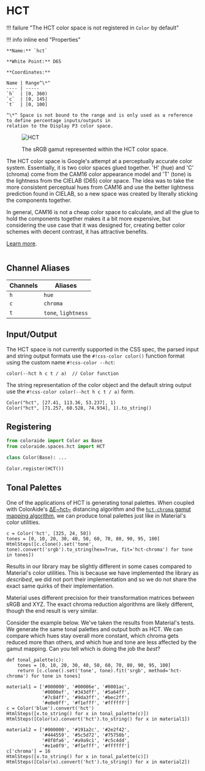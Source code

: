 # HCT

!!! failure "The HCT color space is not registered in `Color` by default"

<div class="info-container" markdown="1">
!!! info inline end "Properties"

    **Name:** `hct`

    **White Point:** D65

    **Coordinates:**

    Name | Range^\*^
    ---- | -----
    `h`  | [0, 360)
    `c`  | [0, 145]
    `t`  | [0, 100]

    ^\*^ Space is not bound to the range and is only used as a reference to define percentage inputs/outputs in
    relation to the Display P3 color space.

<figure markdown>

![HCT](../images/hct.png)

<figcaption markdown>
The sRGB gamut represented within the HCT color space.
</figcaption>
</figure>

The HCT color space is Google's attempt at a perceptually accurate color system. Essentially, it is two color spaces
glued together. 'H' (hue) and 'C' (chroma) come from the CAM16 color appearance model and 'T' (tone) is the lightness
from the CIELAB (D65) color space. The idea was to take the more consistent perceptual hues from CAM16 and use the
better lightness prediction found in CIELAB, so a new space was created by literally sticking the components together.

In general, CAM16 is not a cheap color space to calculate, and all the glue to hold the components together makes it a
bit more expensive, but considering the use case that it was designed for, creating better color schemes with decent
contrast, it has attractive benefits.

[Learn more](https://material.io/blog/science-of-color-design).
</div>

## Channel Aliases

Channels | Aliases
-------- | -------
`h`      | `hue`
`c`      | `chroma`
`t`      | `tone`, `lightness`

## Input/Output

The HCT space is not currently supported in the CSS spec, the parsed input and string output formats use
the `#!css-color color()` function format using the custom name `#!css-color --hct`:

```css-color
color(--hct h c t / a)  // Color function
```

The string representation of the color object and the default string output use the
`#!css-color color(--hct h c t / a)` form.

```playground
Color("hct", [27.41, 113.36, 53.237], 1)
Color("hct", [71.257, 60.528, 74.934], 1).to_string()
```

## Registering

```py
from coloraide import Color as Base
from coloraide.spaces.hct import HCT

class Color(Base): ...

Color.register(HCT())
```

<style>
.info-container {display: inline-block;}
</style>

## Tonal Palettes

One of the applications of HCT is generating tonal palettes. When coupled with ColorAide's [∆E~hct~](../distance.md#delta-e-hct)
distancing algorithm and the [`hct-chroma` gamut mapping algorithm](../gamut.md#hct-chroma), we can produce tonal
palettes just like in Material's color utilities.

```playground
c = Color('hct', [325, 24, 50])
tones = [0, 10, 20, 30, 40, 50, 60, 70, 80, 90, 95, 100]
HtmlSteps([c.clone().set('tone', tone).convert('srgb').to_string(hex=True, fit='hct-chroma') for tone in tones])
```

Results in our library may be slightly different in some cases compared to Material's color utilities. This is because
we have implemented the library as _described_, we did not port their implementation and so we do not share the exact
same quirks of their implementation.

Material uses different precision for their transformation matrices between sRGB and XYZ. The exact chroma reduction
algorithms are likely different, though the end result is very similar.

Consider the example below. We've taken the results from Material's tests. We generate the same tonal palettes and
output both as HCT. We can compare which hues stay overall more constant, which chroma gets reduced more than others,
and which hue and tone are less affected by the gamut mapping. Can you tell which is doing the job the _best_?

```playground
def tonal_palette(c):
    tones = [0, 10, 20, 30, 40, 50, 60, 70, 80, 90, 95, 100]
    return [c.clone().set('tone', tone).fit('srgb', method='hct-chroma') for tone in tones]

material1 = ['#000000', '#00006e', '#0001ac',
             '#0000ef', '#343dff', '#5a64ff',
             '#7c84ff', '#9da3ff', '#bec2ff',
             '#e0e0ff', '#f1efff', '#ffffff']
c = Color('blue').convert('hct')
HtmlSteps([x.to_string() for x in tonal_palette(c)])
HtmlSteps([Color(x).convert('hct').to_string() for x in material1])

material2 = ['#000000', '#191a2c', '#2e2f42',
             '#444559', '#5c5d72', '#75758b',
             '#8f8fa6', '#a9a9c1', '#c5c4dd',
             '#e1e0f9', '#f1efff', '#ffffff']
c['chroma'] = 16
HtmlSteps([x.to_string() for x in tonal_palette(c)])
HtmlSteps([Color(x).convert('hct').to_string() for x in material2])
```
